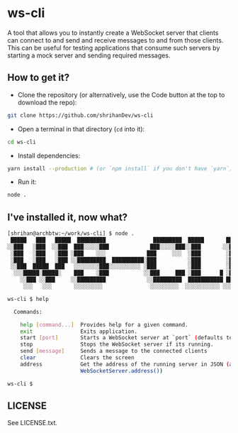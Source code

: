 # ws-cli

A tool that allows you to instantly create a WebSocket server that clients can connect to and send and receive messages to and from those clients. This can be useful for testing applications that consume such servers by starting a mock server and sending required messages.

## How to get it?

- Clone the repository (or alternatively, use the Code button at the top to download the repo):

```bash
git clone https://github.com/shrihanDev/ws-cli
```

- Open a terminal in that directory (`cd` into it):

```bash
cd ws-cli
```

- Install dependencies:

```bash
yarn install --production # (or `npm install` if you don't have `yarn`)
```

- Run it:

```bash
node .
```

## I've installed it, now what?

```bash
[shrihan@archbtw:~/work/ws-cli] $ node .
 █████   ███   █████  █████████               █████████  █████       █████
░░███   ░███  ░░███  ███░░░░░███             ███░░░░░███░░███       ░░███
 ░███   ░███   ░███ ░███    ░░░             ███     ░░░  ░███        ░███
 ░███   ░███   ░███ ░░█████████  ██████████░███          ░███        ░███
 ░░███  █████  ███   ░░░░░░░░███░░░░░░░░░░ ░███          ░███        ░███
  ░░░█████░█████░    ███    ░███           ░░███     ███ ░███      █ ░███
    ░░███ ░░███     ░░█████████             ░░█████████  ███████████ █████
     ░░░   ░░░       ░░░░░░░░░               ░░░░░░░░░  ░░░░░░░░░░░ ░░░░░

ws-cli $ help

  Commands:

    help [command...]  Provides help for a given command.
    exit               Exits application.
    start [port]       Starts a WebSocket server at `port` (defaults to 8080)
    stop               Stops the WebSocket server if its running.
    send [message]     Sends a message to the connected clients
    clear              Clears the screen
    address            Get the address of the running server in JSON (as returned by
                       WebSocketServer.address())

ws-cli $
```

## LICENSE

See LICENSE.txt.
